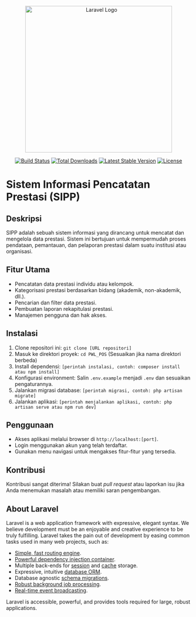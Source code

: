 <p align="center"><a href="https://laravel.com" target="_blank"><img src="https://raw.githubusercontent.com/laravel/art/master/logo-lockup/5%20SVG/2%20CMYK/1%20Full%20Color/laravel-logolockup-cmyk-red.svg" width="400" alt="Laravel Logo"></a></p>

<p align="center">
<a href="https://github.com/laravel/framework/actions"><img src="https://github.com/laravel/framework/workflows/tests/badge.svg" alt="Build Status"></a>
<a href="https://packagist.org/packages/laravel/framework"><img src="https://img.shields.io/packagist/dt/laravel/framework" alt="Total Downloads"></a>
<a href="https://packagist.org/packages/laravel/framework"><img src="https://img.shields.io/packagist/v/laravel/framework" alt="Latest Stable Version"></a>
<a href="https://packagist.org/packages/laravel/framework"><img src="https://img.shields.io/packagist/l/laravel/framework" alt="License"></a>
</p>

# Sistem Informasi Pencatatan Prestasi (SIPP)

## Deskripsi

SIPP adalah sebuah sistem informasi yang dirancang untuk mencatat dan mengelola data prestasi. Sistem ini bertujuan untuk mempermudah proses pendataan, pemantauan, dan pelaporan prestasi dalam suatu institusi atau organisasi.

## Fitur Utama

*   Pencatatan data prestasi individu atau kelompok.
*   Kategorisasi prestasi berdasarkan bidang (akademik, non-akademik, dll.).
*   Pencarian dan filter data prestasi.
*   Pembuatan laporan rekapitulasi prestasi.
*   Manajemen pengguna dan hak akses.

## Instalasi

1.  Clone repositori ini: `git clone [URL repositori]`
2.  Masuk ke direktori proyek: `cd PWL_POS` (Sesuaikan jika nama direktori berbeda)
3.  Install dependensi: `[perintah instalasi, contoh: composer install atau npm install]`
4.  Konfigurasi environment: Salin `.env.example` menjadi `.env` dan sesuaikan pengaturannya.
5.  Jalankan migrasi database: `[perintah migrasi, contoh: php artisan migrate]`
6.  Jalankan aplikasi: `[perintah menjalankan aplikasi, contoh: php artisan serve atau npm run dev]`

## Penggunaan

*   Akses aplikasi melalui browser di `http://localhost:[port]`.
*   Login menggunakan akun yang telah terdaftar.
*   Gunakan menu navigasi untuk mengakses fitur-fitur yang tersedia.

## Kontribusi

Kontribusi sangat diterima! Silakan buat *pull request* atau laporkan isu jika Anda menemukan masalah atau memiliki saran pengembangan.

## About Laravel

Laravel is a web application framework with expressive, elegant syntax. We believe development must be an enjoyable and creative experience to be truly fulfilling. Laravel takes the pain out of development by easing common tasks used in many web projects, such as:

- [Simple, fast routing engine](https://laravel.com/docs/routing).
- [Powerful dependency injection container](https://laravel.com/docs/container).
- Multiple back-ends for [session](https://laravel.com/docs/session) and [cache](https://laravel.com/docs/cache) storage.
- Expressive, intuitive [database ORM](https://laravel.com/docs/eloquent).
- Database agnostic [schema migrations](https://laravel.com/docs/migrations).
- [Robust background job processing](https://laravel.com/docs/queues).
- [Real-time event broadcasting](https://laravel.com/docs/broadcasting).

Laravel is accessible, powerful, and provides tools required for large, robust applications.
